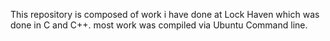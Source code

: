 This repository is composed of work i have done at Lock Haven which was done in C and C++. most work was compiled via
Ubuntu Command line. 
